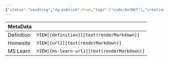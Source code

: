 ```yaml
---
{"status":"seedling","dg-publish":true,"tags":["code/dotNET"],"creation_date":"2024-05-06 17:49","definition":"undefined","ms-learn-url":"undefined","url":"undefined","aliases":null,"permalink":"/code/generated-reg-ex-attribute/","dgPassFrontmatter":true}
---
```



| MetaData   |                                              |
| ---------- | -------------------------------------------- |
| Definition | `VIEW[{definition}][text(renderMarkdown)]`   |
| Homesite   | `VIEW[{url}][text(renderMarkdown)]`          |
| MS Learn   | `VIEW[{ms-learn-url}][text(renderMarkdown)]` |
